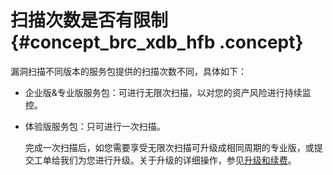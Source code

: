 # 扫描次数是否有限制 {#concept_brc_xdb_hfb .concept}

漏洞扫描不同版本的服务包提供的扫描次数不同，具体如下：

-   企业版&专业版服务包：可进行无限次扫描，以对您的资产风险进行持续监控。
-   体验版服务包：只可进行一次扫描。

    完成一次扫描后，如您需要享受无限次扫描可升级成相同周期的专业版，或提交工单给我们为您进行升级。关于升级的详细操作，参见[升级和续费](../../../../cn.zh-CN/产品定价/升级和续费.md#)。


